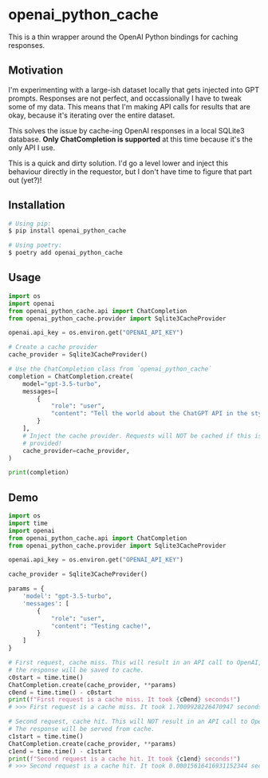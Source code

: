 # openai_python_cache

This is a thin wrapper around the OpenAI Python bindings for caching responses.

## Motivation

I'm experimenting with a large-ish dataset locally that gets injected into GPT
prompts. Responses are not perfect, and occassionally I have to tweak some
of my data. This means that I'm making API calls for results that are okay,
because it's iterating over the entire dataset.

This solves the issue by cache-ing OpenAI responses in a local SQLite3 database.
**Only ChatCompletion is supported** at this time because it's the only API I use.

This is a quick and dirty solution. I'd go a level lower and inject this
behaviour directly in the requestor, but I don't have time to figure that
part out (yet?)!

## Installation

```sh
# Using pip:
$ pip install openai_python_cache

# Using poetry:
$ poetry add openai_python_cache
```

## Usage

```python
import os
import openai
from openai_python_cache.api import ChatCompletion
from openai_python_cache.provider import Sqlite3CacheProvider

openai.api_key = os.environ.get("OPENAI_API_KEY")

# Create a cache provider
cache_provider = Sqlite3CacheProvider()

# Use the ChatCompletion class from `openai_python_cache`
completion = ChatCompletion.create(
    model="gpt-3.5-turbo",
    messages=[
        {
            "role": "user",
            "content": "Tell the world about the ChatGPT API in the style of a pirate.",
        }
    ],
    # Inject the cache provider. Requests will NOT be cached if this is not
    # provided!
    cache_provider=cache_provider,
)

print(completion)
```

## Demo

```python
import os
import time
import openai
from openai_python_cache.api import ChatCompletion
from openai_python_cache.provider import Sqlite3CacheProvider

openai.api_key = os.environ.get("OPENAI_API_KEY")

cache_provider = Sqlite3CacheProvider()

params = {
    'model': "gpt-3.5-turbo",
    'messages': [
        {
            "role": "user",
            "content": "Testing cache!",
        }
    ]
}

# First request, cache miss. This will result in an API call to OpenAI, and
# the response will be saved to cache.
c0start = time.time()
ChatCompletion.create(cache_provider, **params)
c0end = time.time() - c0start
print(f"First request is a cache miss. It took {c0end} seconds!")
# >>> First request is a cache miss. It took 1.7009928226470947 seconds!

# Second request, cache hit. This will NOT result in an API call to OpenAI.
# The response will be served from cache.
c1start = time.time()
ChatCompletion.create(cache_provider, **params)
c1end = time.time() - c1start
print(f"Second request is a cache hit. It took {c1end} seconds!")
# >>> Second request is a cache hit. It took 0.00015616416931152344 seconds!
```
